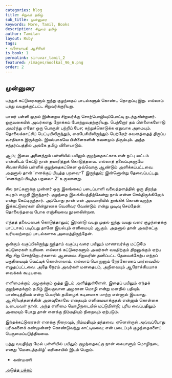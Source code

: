 ```yaml
---
categories: blog
title: சிறுவர் தமிழ்
sub_title: முன்னுரை
keywords: More, Tamil, Books
description: சிறுவர் தமிழ்
author: Tamilan
layout: Ruby
tags:
- வளையாபதி ஆசிரியர்
is_book: 1
permalink: siruvar_tamil_2
featured: /images/noolkal_96_6.png
order: 2
---
```

## முன்னுரை

பத்துக் கட்டுரைகளும் ஐந்து குழந்தைப் பாடல்களும் கொண்ட தொகுப்பு இது. எல்லாம் பத்து வயதுக்குட்பட்ட சிறுவர்க்குரியது.

பாலர் பள்ளி முதல் இன்றைய சிறுவர்க்கு சொற்பொழிவுப்போட்டி நடத்துகின்றனர். ஒருவகையில் அவர்களது நோக்கம் போற்றுவதற்குரியது. பெற்றோர் தம் பிள்ளைகளோடு அமர்ந்து எதோ ஒரு பொருள் பற்றிப் பேச; கற்றுக்கொடுக்க ஏதுவாக அமையும். தொலைக்காட்சிப் பெட்டியிலிருந்தும், கைபேசியிலிருந்தும் பெற்றோர் கவனத்தைத் திருப்ப வசதியாக இருக்கும். இயல்பாகவே பிள்ளைகளின் கவனமும் திரும்பும். அந்த சந்தர்ப்பத்தில் அங்கே தமிழ் விளையாடும்.

ஆம்; இவை அனைத்தும் பள்ளியில் பயிலும் குழந்தைகட்காக என் நட்பு வட்டம் என்னிடம் கேட்டு நான் தயாரித்துக் கொடுத்தவை. எல்லாத் தலைப்புகளுமே சிவகாசியில் பள்ளிக் குழந்தைகட்கென ஒவ்வொரு ஆண்டும் அளிக்கப்பட்டவை. அதனால் தான் ‘எனக்குப் பிடித்த பறவை-1’ இருந்தும்; இன்னொன்று தேவைப்பட்டது. ‘எனக்குப் பிடித்த பறவை- 2’ உருவானது.

சில நாட்களுக்கு முன்னர் ஒரு இலங்கைப் படைப்பாளி வலைத்தளத்தில் ஒரு திறந்த கடிதம் எழுதி இருந்தார். குழந்தை இலக்கியத்திற்கென்று நாம் என்ன செய்திருக்கிறோம் என்று கேட்டிருந்தார். அப்போது தான் என் அலமாரியில் தூங்கிக் கொண்டிருந்த இக்கட்டுரைகள் மின்நூலாக வெளிவர வேண்டும் என்று முடிவு செய்தேன். தொலைந்தவை போக எஞ்சியவை நூலாகின்றன.

எந்தத் தலைப்பைக் கொடுத்தாலும்; இரண்டு வயது முதல் ஐந்து வயது வரை குழந்தைக்கு பாட்டாகப் படிப்பது தானே இயல்பும் எளிமையும் ஆகும். அதனால் தான் அவர்கட்கு உரியவற்றைப் பாடல்களாக அமைத்திருந்தேன்.

ஒன்றாம் வகுப்பிலிருந்து ஐந்தாம் வகுப்பு வரை பயிலும் மாணவர்க்கு மட்டுமே கட்டுரைகள் உரியன. எல்லாக் கட்டுரைகளும் அவர்கள் வயதிற்கும் திறனுக்கும் ஏற்ப சிறு சிறு சொற்றொடர்களால் ஆனவை. சிறுவரின் தனிப்பட்ட தேவைக்கேற்ப எந்தப் பகுதியையும் வெட்டிக் கொள்ளலாம். எல்லாப் பொருளும் நேர்கோணப் பார்வையில் எழுதப்பட்டவை. அதே நேரம் அவர்கள் மனதையும், அறிவையும் ஆரோக்கியமாக வைக்கக் கூடியவை.

எளிமைக்கும் அழகுக்கும் ஒத்த இடம் அளித்துள்ளேன். இதைப் பயிலும் எந்தக் குழந்தைக்கும் தமிழ் இலகுவான அழகான மொழி என்று மனதில் பதியும். பாண்டித்தியம் என்ற பெயரில் தமிழைக் கடினமாக மாற்ற என்னால் இயலாது. ஆசிரியத்தனத்தின் அளவுகோலே எதையும் எளிமையாக்குதல் என்னும் கொள்கை உடையவள் நான். அந்த எளிமை மொழிநடையில் மட்டுமின்றி; புரிய வைப்பதிலும் அமையும் போது தான் எனக்கு நிம்மதியும் நிறைவும் ஏற்படும்.

இந்தக்கட்டுரைகள் எனக்கு நிறைவும், நிம்மதியும் தந்தவை. ஏனென்றால் அவ்வப்போது பரிசுகளைக் கண்முன்னர் கொண்டுவந்து காட்டியவை; என் படைப்புக் குழந்தைகளைப் பெருமைப்படுத்தியவை.

பத்து வயதிற்கு மேல் பள்ளியில் பயிலும் குழந்தைகட்கு நான் கையாளும் மொழிநடை எனது ‘மேடைத்தமிழ்’ வரிசையில் இடம் பெறும்.

  * கண்மணி 

[அடுத்த பக்கம்](siruvar_tamil_3)